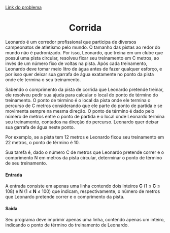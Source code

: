 [Link do problema](https://www.beecrowd.com.br/judge/problems/view/2416)
# <center>Corrida</center>
Leonardo é um corredor profissional que participa de diversos campeonatos de atletismo pelo mundo. O tamanho das pistas ao redor do mundo não é padronizado. Por isso, Leonardo, que treina em um clube que possui uma pista circular, resolveu fixar seu treinamento em C metros, ao invés de um número fixo de voltas na pista. Após cada treinamento, Leonardo deve tomar meio litro de água antes de fazer qualquer esforço, e por isso quer deixar sua garrafa de água exatamente no ponto da pista onde ele termina o seu treinamento.

Sabendo o comprimento da pista de corrida que Leonardo pretende treinar, ele resolveu pedir sua ajuda para calcular o local do ponto de término do treinamento. O ponto de término é o local da pista onde ele termina o percurso de C metros considerando que ele parte do ponto de partida e se movimenta sempre na mesma direção. O ponto de término é dado pelo número de metros entre o ponto de partida e o local onde Leonardo termina seu treinamento, contados na direção do percurso. Leonardo quer deixar sua garrafa de água neste ponto.

Por exemplo, se a pista tem 12 metros e Leonardo fixou seu treinamento em 22 metros, o ponto de término é 10.

Sua tarefa é, dado o número C de metros que Leonardo pretende correr e o comprimento N em metros da pista circular, determinar o ponto de término de seu treinamento.

#### Entrada
A entrada consiste em apenas uma linha contendo dois inteiros **C** (1 ≤ **C** ≤ 108) e **N** (1 ≤ **N** ≤ 100) que indicam, respectivamente, o número de metros que Leonardo pretende correr e o comprimento da pista.

#### Saída
Seu programa deve imprimir apenas uma linha, contendo apenas um inteiro, indicando o ponto de término do treinamento de Leonardo.